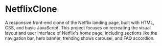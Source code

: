 # NetflixClone
A responsive front-end clone of the Netflix landing page, built with HTML, CSS, and basic JavaScript. This project focuses on recreating the visual layout and user interface of Netflix's home page, including sections like the navigation bar, hero banner, trending shows carousel, and FAQ accordion.
